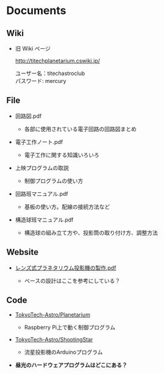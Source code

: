# Documents

## Wiki
- 旧 Wiki ページ
  
  http://titechplanetarium.cswiki.jp/
  
  ユーザー名：titechastroclub  
  パスワード: mercury

## File

- 回路図.pdf
  
  - 各部に使用されている電子回路の回路図まとめ

- 電子工作ノート.pdf
  
  - 電子工作に関する知識いろいろ

- 上映プログラムの取説
  
  - 制御プログラムの使い方

- 回路班マニュアル.pdf
  
  - 基板の使い方。配線の接続方法など

- 構造球班マニュアル.pdf
  
  - 構造球の組み立て方や、投影筒の取り付け方、調整方法

## Website

- [レンズ式プラネタリウム投影機の製作.pdf](http://www.atmos.rcast.u-tokyo.ac.jp/shion/file/%E3%83%AC%E3%83%B3%E3%82%BA%E5%BC%8F%E3%83%97%E3%83%A9%E3%83%8D%E3%82%BF%E3%83%AA%E3%82%A6%E3%83%A0%E6%8A%95%E5%BD%B1%E6%A9%9F%E3%81%AE%E8%A3%BD%E4%BD%9C.pdf)

  - ベースの設計はここを参考にしている？

## Code

- [TokyoTech-Astro/Planetarium](https://github.com/TokyoTech-Astro/Planetarium)

  - Raspberry Pi上で動く制御プログラム

- [TokyoTech-Astro/ShootingStar](https://github.com/TokyoTech-Astro/ShootingStar)

  - 流星投影機のArduinoプログラム

- **昼光のハードウェアプログラムはどこにある？**
